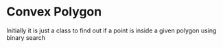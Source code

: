 Convex Polygon
==============

Initially it is just a class to find out if a point is inside a given polygon
using binary search
